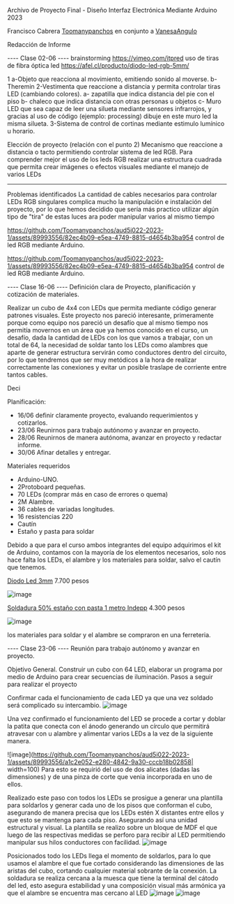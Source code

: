 Archivo de Proyecto Final - Diseño Interfaz Electrónica Mediante Arduino        2023

Francisco Cabrera [Toomanypanchos](https://github.com/Toomanypanchos)
en conjunto a [VanesaAngulo](https://github.com/VanesaAngulo) 

Redacción de Informe

---- Clase 02-06 ----
brainstorming
https://vimeo.com/itpred
uso de tiras de fibra óptica led
https://afel.cl/producto/diodo-led-rgb-5mm/

1 a-Objeto que reacciona al movimiento, emitiendo sonido al moverse.
  b-Theremin
2-Vestimenta que reaccione a distancia y permita controlar tiras LED (cambiando colores).
a-	zapatilla que indica distancia del pie con el piso
b-	chaleco que indica distancia con otras personas u objetos
c-	Muro LED que sea capaz de leer una silueta mediante sensores infrarrojos, y gracias al uso de      código (ejemplo: processing) dibuje en este muro led la misma silueta.
3-Sistema de control de cortinas mediante estimulo lumínico u horario.

Elección de proyecto (relación con el punto 2)
Mecanismo que reaccione a distancia o tacto permitiendo controlar sistema de led RGB.
Para comprender mejor el uso de los leds RGB realizar una estructura cuadrada que permita crear imágenes o efectos visuales mediante el manejo de varios LEDs

-----------------------------------------------------------
Problemas identificados
La cantidad de cables necesarios para controlar LEDs RGB singulares complica mucho la manipulación e instalación del proyecto, por lo que hemos decidido que sería más practico utilizar algún tipo de "tira" de estas luces ara poder manipular varios al mismo tiempo 

https://github.com/Toomanypanchos/aud5i022-2023-1/assets/89993556/82ec4b09-e5ea-4749-8815-d4654b3ba954
control de led RGB mediante Arduino.
 

https://github.com/Toomanypanchos/aud5i022-2023-1/assets/89993556/82ec4b09-e5ea-4749-8815-d4654b3ba954
control de led RGB mediante Arduino.

---- Clase 16-06 ----
Definición clara de Proyecto, planificación y cotización de materiales.

Realizar un cubo de 4x4 con LEDs que permita mediante código generar patrones visuales. 
Este proyecto nos pareció interesante, primeramente porque como equipo nos pareció un desafío que al mismo tiempo nos permitía movernos en un área que ya hemos conocido en el curso, un desafío, dada la cantidad de LEDs con los que vamos a trabajar, con un total de 64, la necesidad de soldar tanto los LEDs como alambres que aparte de generar estructura servirán como conductores dentro del circuito, por lo que tendremos que ser muy metódicos a la hora de realizar correctamente las conexiones y evitar un posible traslape de corriente entre tantos cables.

Deci

Planificación:
-	16/06	definir claramente proyecto, evaluando requerimientos y cotizarlos.
-	23/06	Reunirnos para trabajo autónomo y avanzar en proyecto.
-	28/06	Reunirnos de manera autónoma, avanzar en proyecto y redactar informe.
-	30/06	Afinar detalles y entregar.

Materiales requeridos
-	Arduino-UNO.
-	2Protoboard pequeñas.
-	70 LEDs (comprar más en caso de errores o quema)
-	2M Alambre.
-	36 cables de variadas longitudes.
-	16 resistencias 220
-	Cautín
-	Estaño y pasta para soldar

Debido a que para el curso ambos integrantes del equipo adquirimos el kit de Arduino, contamos con la mayoría de los elementos necesarios, solo nos hace falta los LEDs, el alambre y los materiales para soldar, salvo el cautín que tenemos.

[Diodo Led 3mm](https://www.kowka.cl/diodos/157-diodo-led-3mm-alta-luminosidad.html)  7.700 pesos

![image](https://github.com/Toomanypanchos/aud5i022-2023-1/assets/89993556/3562fc13-44d6-41cf-a93a-ae9189c1044f)


[Soldadura 50% estaño con pasta 1 metro Indepp](https://www.easy.cl/soldadura-50-estano-con-pasta-1-metro-indepp-191160/p?gclid=Cj0KCQjw1_SkBhDwARIsANbGpFvWeUQibH3RAtVKBNBq65JOwZGxyx25PSW25UwPt-wz9p2_Tz9N6CQaAgVKEALw_wcB)  4.300 pesos

![image](https://github.com/Toomanypanchos/aud5i022-2023-1/assets/89993556/3ff61472-287a-44af-8c02-6d8d7ea8cdf6)

los materiales para soldar y el alambre se compraron en una ferreteria.

---- Clase 23-06 ----
Reunión para trabajo autónomo y avanzar en proyecto.

Objetivo General.
Construir un cubo con 64 LED, elaborar un programa por medio de Arduino para crear secuencias de iluminación. 
Pasos a seguir para realizar el proyecto

Confirmar cada el funcionamiento de cada LED ya que una vez soldado será complicado su intercambio.
![image](https://github.com/Toomanypanchos/aud5i022-2023-1/assets/89993556/6766128e-2c3b-4b2c-b3d0-0cb55f4cf58c)

Una vez confirmado el funcionamiento del LED se procede a cortar y doblar la patita que conecta con el ánodo generando un círculo que permitirá atravesar con u alambre y alimentar varios LEDs a la vez de la siguiente manera.

![image](https://github.com/Toomanypanchos/aud5i022-2023-1/assets/89993556/a1c2e052-e280-4842-9a30-cccb18b02858| width=100)
Para esto se requirió del uso de dos alicates (dadas las dimensiones) y de una pinza de corte que venia incorporada en uno de ellos.

Realizado este paso con todos los LEDs se prosigue a generar una plantilla para soldarlos y generar cada uno de los pisos que conforman el cubo, asegurando de manera precisa que los LEDs estén X distantes entre ellos y que esto se mantenga para cada piso. Asegurando así una unidad estructural y visual.
La plantilla se realizo sobre un bloque de MDF el que luego de las respectivas medidas se perforo para recibir al LED permitiendo manipular sus hilos conductores con facilidad.
![image](https://github.com/Toomanypanchos/aud5i022-2023-1/assets/89993556/cab6b545-153f-4adc-8739-b7bb10b41d7d)

Posicionados todo los LEDs llega el momento de soldarlos, para lo que usamos el alambre el que fue cortado considerando las dimensiones de las aristas del cubo, cortando cualquier material sobrante de la conexión.
La soldadura se realiza cercana a la muesca que tiene la terminal del cátodo del led, esto asegura estabilidad y una composición visual más armónica ya que el alambre se encuentra mas cercano al LED
![image](https://github.com/Toomanypanchos/aud5i022-2023-1/assets/89993556/c38ec6ff-2040-436c-911d-839a36d2a70c)
![image](https://github.com/Toomanypanchos/aud5i022-2023-1/assets/89993556/4bfb8c89-5858-41d4-bbb7-2f3bd29c1f58)


